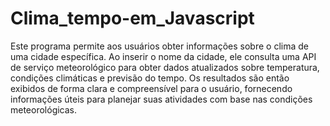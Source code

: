 # Clima_tempo-em_Javascript
 Este programa permite aos usuários obter informações sobre o clima de uma cidade específica. Ao inserir o nome da cidade, ele consulta uma API de serviço meteorológico para obter dados atualizados sobre temperatura, condições climáticas e previsão do tempo. Os resultados são então exibidos de forma clara e compreensível para o usuário, fornecendo informações úteis para planejar suas atividades com base nas condições meteorológicas.

